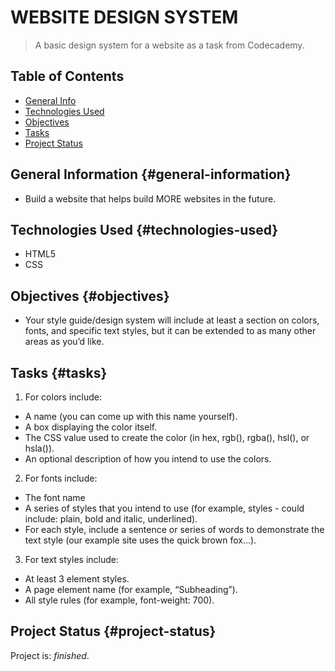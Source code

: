 # WEBSITE DESIGN SYSTEM
> A basic design system for a website as a task from Codecademy.


## Table of Contents
* [General Info](#general-information)
* [Technologies Used](#technologies-used)
* [Objectives](#objectives)
* [Tasks](#tasks)
* [Project Status](#project-status)


## General Information {#general-information}
- Build a website that helps build MORE websites in the future.


## Technologies Used {#technologies-used}
- HTML5 
- CSS


## Objectives {#objectives}
- Your style guide/design system will include at least a section on colors, fonts, and specific text styles, but it can be extended to as many other areas as you’d like.


## Tasks {#tasks}
1. For colors include:
 - A name (you can come up with this name yourself).
 - A box displaying the color itself.
 - The CSS value used to create the color (in hex, rgb(), rgba(), hsl(), or hsla()).
 - An optional description of how you intend to use the colors.

2. For fonts include:
 - The font name
 - A series of styles that you intend to use (for example, styles - could include: plain, bold and italic, underlined).
 - For each style, include a sentence or series of words to demonstrate the text style (our example site uses the quick brown fox…).

3. For text styles include:
 - At least 3 element styles.
 - A page element name (for example, “Subheading”).
 - All style rules (for example, font-weight: 700).


## Project Status {#project-status}
Project is: _finished_.
